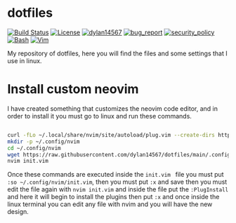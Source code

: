 # dotfiles
[![Build Status](https://img.shields.io/github/stars/dylan14567/dotfiles.svg)](https://github.com/dylan14567/dotfiles)
[![License](https://img.shields.io/github/license/dylan14567/dotfiles.svg)](https://github.com/dylan14567/dotfiles/blob/master/LICENSE)
[![dylan14567](https://img.shields.io/badge/author-dylan14567-green.svg)](https://github.com/dylan14567)
[![bug_report](https://img.shields.io/badge/bug-report-red.svg)](https://github.com/dylan14567/dotfiles/blob/master/.github/ISSUE_TEMPLATE/bug_report.md)
[![security_policy](https://img.shields.io/badge/security-policy-cyan.svg)](https://github.com/dylan14567/dotfiles/blob/master/SECURITY.md)
[![Bash](https://img.shields.io/badge/language-Bash-blue.svg)](https://www.gnu.org/software/bash/)
[![Vim](https://img.shields.io/badge/language-Vim-green.svg)](https://www.vim.org)

My repository of dotfiles, here you will find the files and some settings that I use in linux.

# Install custom neovim

I have created something that customizes the neovim code editor, and in order to install it you must go to linux and run these commands.

```bash

curl -fLo ~/.local/share/nvim/site/autoload/plug.vim --create-dirs https://raw.githubusercontent.com/junegunn/vim-plug/master/plug.vim
mkdir -p ~/.config/nvim
cd ~/.config/nvim
wget https://raw.githubusercontent.com/dylan14567/dotfiles/main/.config/nvim/init.vim
nvim init.vim

```

Once these commands are executed inside the  ```init.vim ``` file you must put ``` :so ~/.config/nvim/init.vim ```, then you must put ``` :x ``` and save then you must edit the file again with ``` nvim init.vim ``` and inside the file put the ``` :PlugInstall ``` and here it will begin to install the plugins then put ``` :x ``` and once inside the linux terminal you can edit any file with nvim and you will have the new design.




